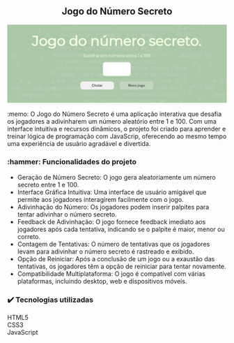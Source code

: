 <h2 align="center"> 
Jogo do Número Secreto
</h2>

<p align="center">
  <img src="./img/preview.png" alt="Preview do Jogo do Número Secreto">
</p>

<p>
  :memo: O Jogo do Número Secreto é uma aplicação interativa que desafia os jogadores a adivinharem um número aleatório entre 1 e 100. Com uma interface intuitiva e recursos dinâmicos, o projeto foi criado para aprender e treinar lógica de programação com JavaScrip, oferecendo ao mesmo tempo uma experiência de usuário agradável e divertida.
</p>

<h3>
  :hammer: Funcionalidades do projeto
</h3>

- Geração de Número Secreto: O jogo gera aleatoriamente um número secreto entre 1 e 100.
- Interface Gráfica Intuitiva: Uma interface de usuário amigável que permite aos jogadores interagirem facilmente com o jogo.
- Adivinhação do Número: Os jogadores podem inserir palpites para tentar adivinhar o número secreto.
- Feedback de Adivinhação: O jogo fornece feedback imediato aos jogadores após cada tentativa, indicando se o palpite é maior, menor ou correto.
- Contagem de Tentativas: O número de tentativas que os jogadores levam para adivinhar o número secreto é rastreado e exibido.
- Opção de Reiniciar: Após a conclusão de um jogo ou a exaustão das tentativas, os jogadores têm a opção de reiniciar para tentar novamente.
- Compatibilidade Multiplataforma: O jogo é compatível com várias plataformas, incluindo desktop, web e dispositivos móveis.

<h3>
✔️ Tecnologias utilizadas
</h3>
HTML5
<br>
CSS3
<br>
JavaScript
